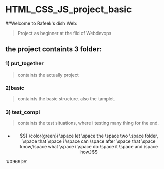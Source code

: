 # HTML_CSS_JS_project_basic

##Welcome to Rafeek's dish Web:
> Project as  beginner at the fild of Webdevops

## the project containts 3 folder:

### 1) put_together
> containts the actually project

### 2)basic
> containts the basic structure. also the tamplet.

### 3) test_compi
> containts the test situations, where i testing many thing for the end.

###
- $${ \color{green}i \space  let \space the \space two \space folder, \space that \space i \space can \space after \space that \space know,\space what \space i \space do \space it \space and \space how.}$$ 


'#0969DA'
